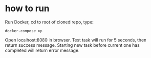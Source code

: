 # how to run
Run Docker, cd to root of cloned repo, type:
```
docker-compose up 
```

Open localhost:8080 in browser. Test task will run for 5 seconds, then return success message. 
Starting new task before current one has completed will return error message.